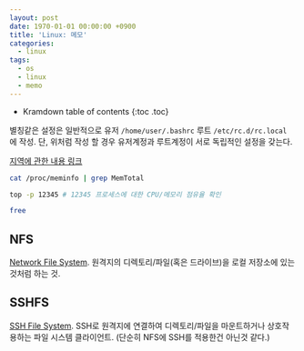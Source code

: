 ```yaml
---
layout: post
date: 1970-01-01 00:00:00 +0900
title: 'Linux: 메모'
categories:
  - linux
tags:
  - os
  - linux
  - memo
---
```


* Kramdown table of contents
{:toc .toc}

별칭같은 설정은 일반적으로
유저 `/home/user/.bashrc`
루트 `/etc/rc.d/rc.local`
에 작성. 단, 위처럼 작성 할 경우 유저계정과 루트계정이 서로 독립적인 설정을 갖는다.

[지역에 관한 내용 링크](http://originalchoi.tistory.com/19)

```bash
cat /proc/meminfo | grep MemTotal
```

```bash
top -p 12345 # 12345 프로세스에 대한 CPU/메모리 점유율 확인
```

```bash
free
```

## NFS
[Network File System](https://en.wikipedia.org/wiki/Network_File_System). 원격지의 디렉토리/파일(혹은 드라이브)을 로컬 저장소에 있는것처럼 하는 것.

## SSHFS
[SSH File System](https://en.wikipedia.org/wiki/SSHFS). SSH로 원격지에 연결하여 디렉토리/파일을 마운트하거나 상호작용하는 파일 시스템 클라이언트. (단순히 NFS에 SSH를 적용한건 아닌것 같다.)
